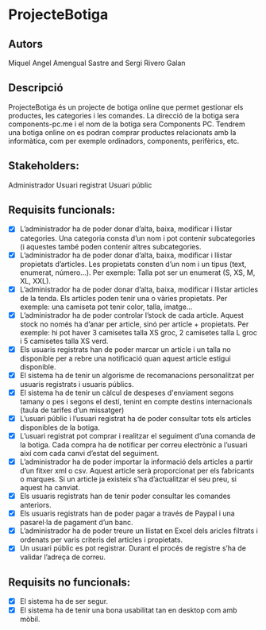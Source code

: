 # ProjecteBotiga

## Autors
Miquel Angel Amengual Sastre and Sergi Rivero Galan 

## Descripció

ProjecteBotiga és un projecte de botiga online que permet gestionar els productes, les categories i les comandes.
La direcció de la botiga sera components-pc.me i el nom de la botiga sera Components PC. Tendrem una botiga online on es podran comprar productes relacionats amb la informàtica, com per exemple ordinadors, components, perifèrics, etc. 

## Stakeholders:
Administrador
Usuari registrat
Usuari públic

## Requisits funcionals:

- [x] L’administrador ha de poder donar d’alta, baixa, modificar i llistar categories. Una categoria consta d’un nom i pot contenir subcategories (i aquestes també poden contenir altres subcategories.
- [x] L’administrador ha de poder donar d’alta, baixa, modificar i llistar propietats d’articles. Les propietats consten d’un nom i un tipus (text, enumerat, número…). Per exemple: Talla pot ser un enumerat (S, XS, M, XL, XXL).
- [x] L’administrador ha de poder donar d’alta, baixa, modificar i llistar articles de la tenda. Els articles poden tenir una o vàries propietats. Per exemple: una camiseta pot tenir color, talla, imatge…
- [x] L’administrador ha de poder controlar l’stock de cada article. Aquest stock no només ha d’anar per article, sinó per article + propietats. Per exemple: hi pot haver 3 camisetes talla XS groc, 2 camisetes talla L groc i 5 camisetes talla XS verd.
- [x] Els usuaris registrats han de poder marcar un article i un talla no disponible per a rebre una notificació quan aquest article estigui disponible.
- [x] El sistema ha de tenir un algorisme de recomanacions personalitzat per usuaris registrats i usuaris públics.
- [x] El sistema ha de tenir un càlcul de despeses d'enviament segons tamany o pes i segons el destí, tenint en compte destins internacionals (taula de tarifes d’un missatger)
- [x] L’usuari públic i l’usuari registrat ha de poder consultar tots els articles disponibles de la botiga.
- [x] L’usuari registrat pot comprar i realitzar el seguiment d’una comanda de la botiga. Cada compra ha de notificar per correu electrònic a l’usuari així com cada canvi d’estat del seguiment.
- [x] L’administrador ha de poder importar la informació dels articles a partir d’un fitxer xml o csv. Aquest article serà proporcionat per els fabricants o marques. Si un article ja existeix s’ha d’actualitzar el seu preu, si aquest ha canviat.
- [x] Els usuaris registrats han de tenir poder consultar les comandes anteriors.
- [x] Els usuaris registrats han de poder pagar a través de Paypal i una pasarel·la de pagament d’un banc.
- [x] L’administrador ha de poder treure un llistat en Excel dels aricles filtrats i ordenats per varis criteris del articles i propietats.
- [x] Un usuari públic es pot registrar. Durant el procés de registre s’ha de validar l’adreça de correu.
## Requisits no funcionals:
- [x] El sistema ha de ser segur.
- [x] El sistema ha de tenir una bona usabilitat tan en desktop com amb mòbil.
